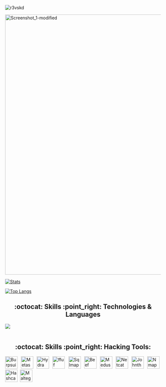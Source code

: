 <p align="justify"> 
  <img src="https://komarev.com/ghpvc/?username=r3vskd&color=blueviolet&style=flat" alt="r3vskd"/> 
</p>
<p align="justify">
  <img width="1644" height="841" alt="Screenshot_1-modified" src="https://github.com/user-attachments/assets/998c7c96-d1e0-425a-beef-d567bd5d10d2"/>
</p>

<div align="justify">

[![Stats](https://github-readme-stats.vercel.app/api/?username=r3vskd&count_private=true&theme=dark&showicons=true&border_radius=18&hide_border=true&icon_color=ff671e&show_icons=true&rank_icon=github&ring_color=ff671e)]()

[![Top Langs](https://github-readme-stats.vercel.app/api/top-langs/?username=r3vskd&layout=compact&theme=dark&hide_progress=true&border_radius=18&hide_border=true&icon_color=ff671e&show_icons=truerank_icon=github&ring_color=ff671e)]()

<!-- [![GitHub Streak](https://github-readme-streak-stats.herokuapp.com?user=r3vskd&theme=dark&hide_border=true&border_radius=18&short_numbers=true&date_format=%5BY.%5Dn.j&card_width=500&card_height=200)]() -->

</div>

<h2 align="center">:octocat: Skills :point_right: Technologies & Languages</h2>

<div align="justify">
  <a href="https://go-skill-icons.vercel.app/">
    <img src="https://go-skill-icons.vercel.app/api/icons?i=linux,neovim,html,css,js,py,bash,go,git,github,nodejs,bootstrap,docker,remix,postgresql,mysql,mongodb,expressjs,cloudflare,obsidian,insomnia,githubactions,terminal" />
  </a>
</div>
<br>
<h2 align="center"> :octocat: Skills :point_right: Hacking Tools:</h2>
<div align="justify">
  <p align="justify">
    <img src="https://www.kali.org/tools/burpsuite/images/burpsuite-logo.svg" title="Burpsuite" alt="Burpsuite" width="40" height="40"/>&nbsp;
    <img src="https://www.kali.org/tools/metasploit-framework/images/metasploit-framework-logo.svg" title="Metasploit" alt="Metasploit" width="40" height="40"/>&nbsp;
    <img src="https://www.kali.org/tools/hydra/images/hydra-logo.svg" title="Hydra" alt="Hydra" width="40" height="40"/>&nbsp;
    <img src="https://www.kali.org/tools/ffuf/images/ffuf-logo.svg" title="ffuf" alt="ffuf" width="40" height="40"/>&nbsp;
    <img src="https://www.kali.org/tools/sqlmap/images/sqlmap-logo.svg" title="Sqlmap" alt="Sqlmap" width="40" height="40"/>&nbsp;
    <img src="https://www.kali.org/tools/beef-xss/images/beef-xss-logo.svg" title="Beef" alt="Beef" width="40" height="40"/>&nbsp;
    <img src="https://www.kali.org/tools/medusa/images/medusa-logo.svg" title="Medusa" alt="Medusa" width="40" height="40"/>&nbsp;
    <img src="https://www.kali.org/tools/netcat/images/netcat-logo.svg" title="Netcat" alt="Netcat" width="40" height="40"/>&nbsp;
    <img src="https://www.kali.org/tools/john/images/john-logo.svg" title="Johntheripper" alt="Johntheripper" width="40" height="40"/>&nbsp;
    <img src="https://www.kali.org/tools/nmap/images/nmap-logo.svg" title="Nmap" alt="Nmap" width="40" height="40"/>&nbsp;
    <img src="https://www.kali.org/tools/hashcat/images/hashcat-logo.svg" title="Hashcat" alt="Hashcat" width="40" height="40"/>&nbsp;
    <img src="https://www.kali.org/tools/maltego/images/maltego-logo.svg" title="Maltego" alt="Maltego" width="40" height="40"/>&nbsp;
  </p>
</div>
